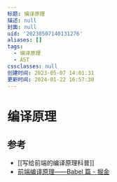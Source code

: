 ```yaml
---
标题: 编译原理
描述: null
封面: null
uid: '20230507140131276'
aliases: []
tags:
  - 编译原理
  - AST
cssclasses: null
创建时间: 2023-05-07 14:01:31
更新时间: 2024-01-22 16:57:30
---
```


# 编译原理

## 参考

- [[写给前端的编译原理科普]]
- [前端编译原理——Babel 篇 - 掘金](https://juejin.cn/post/7200366809409159205)

